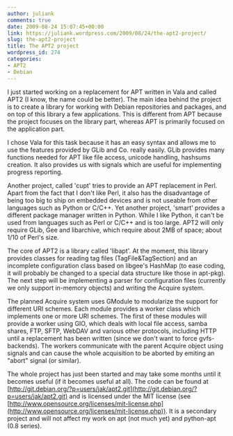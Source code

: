 ```yaml
---
author: juliank
comments: true
date: 2009-08-24 15:07:45+00:00
link: https://juliank.wordpress.com/2009/08/24/the-apt2-project/
slug: the-apt2-project
title: The APT2 project
wordpress_id: 274
categories:
- APT2
- Debian
---
```


I just started working on a replacement for APT written in Vala and called APT2 (I know, the name could be better). The main idea behind the project is to create a library for working with Debian repositories and packages, and on top of this library a few applications. This is different from APT because the project focuses on the library part, whereas APT is primarily focused on the application part.

I chose Vala for this task because it has an easy syntax and allows me to use the features provided by GLib and Co. really easily. GLib provides many functions needed for APT like file access, unicode handling, hashsums creation. It also provides us with signals which are useful for implementing progress reporting.

Another project, called 'cupt' tries to provide an APT replacement in Perl. Apart from the fact that I don't like Perl, it also has the disadvantage of being too big to ship on embedded devices and is not useable from other languages such as Python or C/C++. Yet another project, 'smart' provides a different package manager written in Python. While I like Python, it can't be used from languages such as Perl or C/C++ and is too large. APT2 will only require GLib, Gee and libarchive, which require about 2MB of space; about 1/10 of Perl's size.

The core of APT2 is a library called 'libapt'. At the moment, this library provides classes for reading tag files (TagFile&TagSection) and an incomplete configuration class based on libgee's HashMap (to ease coding, it will probably be changed to a special data structure like those in apt-pkg). The next step will be implementing a parser for configuration files (currently we only support in-memory objects) and writing the Acquire system.

The planned Acquire system uses GModule to modularize the support for different URI schemes. Each module provides a worker class which implements one or more URI schemes. The first of these modules will provide a worker using GIO, which deals with local file access, samba shares, FTP, SFTP, WebDAV and various other protocols, including HTTP until a replacement has been written (since we don't want to force gvfs-backends). The workers communicate with the parent Acquire object using signals and can cause the whole acquisition to be aborted by emiting an "abort" signal (or similar).

The whole project has just been started and may take some months until it becomes useful (if it becomes useful at all). The code can be found at [http://git.debian.org/?p=users/jak/apt2.git](http://git.debian.org/?p=users/jak/apt2.git) and is licensed under the MIT license (see [http://www.opensource.org/licenses/mit-license.php](http://www.opensource.org/licenses/mit-license.php)). It is a secondary project and will not affect my work on apt (not much yet) and python-apt (0.8 series).
